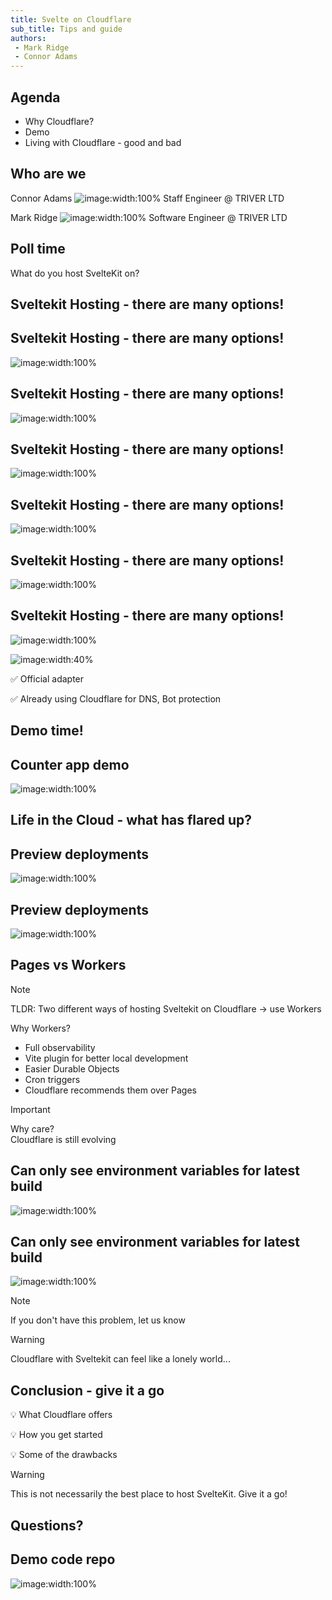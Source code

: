 ```yaml
---
title: Svelte on Cloudflare
sub_title: Tips and guide
authors: 
 - Mark Ridge
 - Connor Adams
---
```

Agenda 
---
<!-- incremental_lists: true -->
<!-- list_item_newlines: 3 -->
- Why Cloudflare?
- Demo
- Living with Cloudflare - good and bad
<!-- end_slide -->

Who are we
---

<!-- column_layout: [1, 1] -->
<!-- column: 0 -->
<!-- alignment: center -->
Connor Adams
![image:width:100%](images/connorads.jpg)
Staff Engineer @ TRIVER LTD
<!-- column: 1 -->
Mark Ridge
![image:width:100%](images/mark-profile.jpeg)
Software Engineer @ TRIVER LTD
<!-- end_slide -->
Poll time
---
<!-- jump_to_middle -->
<!-- alignment: center -->
What do you host SvelteKit on?
<!-- end_slide -->
Sveltekit Hosting - there are many options!
---
<!-- end_slide -->
Sveltekit Hosting - there are many options!
---
<!-- alignment: center -->
![image:width:100%](images/mash-1.png)
<!-- end_slide -->
Sveltekit Hosting - there are many options!
---
<!-- alignment: center -->
![image:width:100%](images/mash-2.png)
<!-- end_slide -->
Sveltekit Hosting - there are many options!
---
<!-- alignment: center -->
![image:width:100%](images/mash-3.png)
<!-- end_slide -->
Sveltekit Hosting - there are many options!
---
<!-- alignment: center -->
![image:width:100%](images/mash-4.png)
<!-- end_slide -->
Sveltekit Hosting - there are many options!
---
<!-- alignment: center -->
![image:width:100%](images/cloudflare-logo.png)
<!-- end_slide -->
Sveltekit Hosting - there are many options!
---
<!-- alignment: center -->
![image:width:100%](images/cloudflare-why.png)
<!-- end_slide -->
![image:width:40%](images/cloudflare-logo.png)
<!-- alignment: center -->
<!-- column_layout: [1, 1] -->
<!-- column: 0 -->
<!-- pause -->
✅ Official adapter
<!-- pause -->
<!-- column: 1 -->
✅ Already using Cloudflare for DNS, Bot protection
<!-- end_slide -->
<!-- jump_to_middle -->
Demo time!
---
<!-- end_slide -->
Counter app demo
---
![image:width:100%](images/qr-deployment.png)
<!-- end_slide -->
<!-- jump_to_middle -->
Life in the Cloud - what has flared up?
---
<!-- end_slide -->
Preview deployments
---
![image:width:100%](images/previews.png)
<!-- end_slide -->
Preview deployments
---
![image:width:100%](images/testing-1,2,3,4.jpg)
<!-- end_slide -->
Pages vs Workers
---
> [!note]
> TLDR: Two different ways of hosting Sveltekit on Cloudflare -> use Workers
<!-- incremental_lists: true -->
<!-- list_item_newlines: 2 -->
Why Workers?
- Full observability
- Vite plugin for better local development
- Easier Durable Objects
- Cron triggers
- Cloudflare recommends them over Pages
<!-- pause -->
> [!important]
> Why care?  
> Cloudflare is still evolving
<!-- end_slide -->
Can only see environment variables for latest build
---
![image:width:100%](images/active-deployment.png)
<!-- end_slide -->
Can only see environment variables for latest build
---
![image:width:100%](images/env-vars.png)
> [!note]
> If you don't have this problem, let us know
<!-- end_slide -->
<!-- jump_to_middle -->
> [!WARNING]  
> Cloudflare with Sveltekit can feel like a lonely world...
<!-- end_slide -->
Conclusion - give it a go
---
<!-- pause -->
<!-- incremental_lists: true -->
💡 What Cloudflare offers 
<!-- new_line -->

<!-- pause -->
💡 How you get started 
<!-- new_line -->

<!-- pause -->
💡 Some of the drawbacks

<!-- pause -->
<!-- jump_to_middle -->
<!-- new_lines: 3 -->
> [!warning]
> This is not necessarily the best place to host SvelteKit. 
> Give it a go!
<!-- end_slide -->
Questions?
---
<!-- column_layout: [1, 1] -->
<!-- column: 0 -->
<!-- jump_to_middle -->
Demo code repo
---

<!-- column: 1 -->


![image:width:100%](images/qr-repo.png)